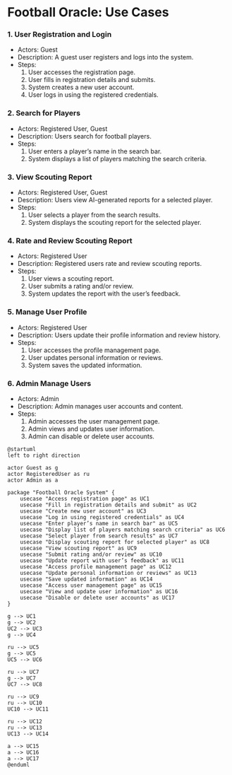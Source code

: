 # Football Oracle: Use Cases

### 1. User Registration and Login
* Actors: Guest
* Description: A guest user registers and logs into the system.
* Steps:
  1. User accesses the registration page.
  2. User fills in registration details and submits.
  3. System creates a new user account.
  4. User logs in using the registered credentials.
  
### 2. Search for Players
* Actors: Registered User, Guest
* Description: Users search for football players.
* Steps:
  1. User enters a player’s name in the search bar.
  2. System displays a list of players matching the search criteria.

### 3. View Scouting Report
* Actors: Registered User, Guest
* Description: Users view AI-generated reports for a selected player.
* Steps:
  1. User selects a player from the search results.
  2. System displays the scouting report for the selected player.

### 4. Rate and Review Scouting Report
* Actors: Registered User
* Description: Registered users rate and review scouting reports.
* Steps:
  1. User views a scouting report.
  2. User submits a rating and/or review.
  3. System updates the report with the user’s feedback.
  
### 5. Manage User Profile
* Actors: Registered User
* Description: Users update their profile information and review history.
* Steps:
  1. User accesses the profile management page.
  2. User updates personal information or reviews.
  3. System saves the updated information.
  
### 6. Admin Manage Users
* Actors: Admin
* Description: Admin manages user accounts and content.
* Steps:
  1. Admin accesses the user management page.
  2. Admin views and updates user information.
  3. Admin can disable or delete user accounts.

```plantuml
@startuml
left to right direction

actor Guest as g
actor RegisteredUser as ru
actor Admin as a

package "Football Oracle System" {
    usecase "Access registration page" as UC1
    usecase "Fill in registration details and submit" as UC2
    usecase "Create new user account" as UC3
    usecase "Log in using registered credentials" as UC4
    usecase "Enter player’s name in search bar" as UC5
    usecase "Display list of players matching search criteria" as UC6
    usecase "Select player from search results" as UC7
    usecase "Display scouting report for selected player" as UC8
    usecase "View scouting report" as UC9
    usecase "Submit rating and/or review" as UC10
    usecase "Update report with user’s feedback" as UC11
    usecase "Access profile management page" as UC12
    usecase "Update personal information or reviews" as UC13
    usecase "Save updated information" as UC14
    usecase "Access user management page" as UC15
    usecase "View and update user information" as UC16
    usecase "Disable or delete user accounts" as UC17
}

g --> UC1
g --> UC2
UC2 --> UC3
g --> UC4

ru --> UC5
g --> UC5
UC5 --> UC6

ru --> UC7
g --> UC7
UC7 --> UC8

ru --> UC9
ru --> UC10
UC10 --> UC11

ru --> UC12
ru --> UC13
UC13 --> UC14

a --> UC15
a --> UC16
a --> UC17
@enduml
```